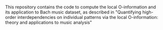This repository contains the code to compute 
the local O-information and its application to Bach music dataset, 
as described in "Quantifying high-order interdependencies on individual patterns via
the local O-information: theory and applications to music analysis"
